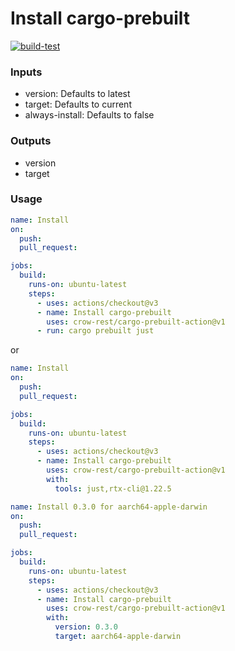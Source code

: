 
# Install cargo-prebuilt

[![build-test](https://github.com/crow-rest/cargo-prebuilt-action/actions/workflows/test.yml/badge.svg)](https://github.com/crow-rest/cargo-prebuilt-action/actions/workflows/test.yml)

### Inputs

- version: Defaults to latest
- target: Defaults to current
- always-install: Defaults to false

### Outputs

- version
- target

### Usage

```yaml
name: Install
on:
  push:
  pull_request:

jobs:
  build:
    runs-on: ubuntu-latest
    steps:
      - uses: actions/checkout@v3
      - name: Install cargo-prebuilt
        uses: crow-rest/cargo-prebuilt-action@v1
      - run: cargo prebuilt just
```
or
```yaml
name: Install
on:
  push:
  pull_request:

jobs:
  build:
    runs-on: ubuntu-latest
    steps:
      - uses: actions/checkout@v3
      - name: Install cargo-prebuilt
        uses: crow-rest/cargo-prebuilt-action@v1
        with:
          tools: just,rtx-cli@1.22.5
```

```yaml
name: Install 0.3.0 for aarch64-apple-darwin
on:
  push:
  pull_request:

jobs:
  build:
    runs-on: ubuntu-latest
    steps:
      - uses: actions/checkout@v3
      - name: Install cargo-prebuilt
        uses: crow-rest/cargo-prebuilt-action@v1
        with:
          version: 0.3.0
          target: aarch64-apple-darwin
```
